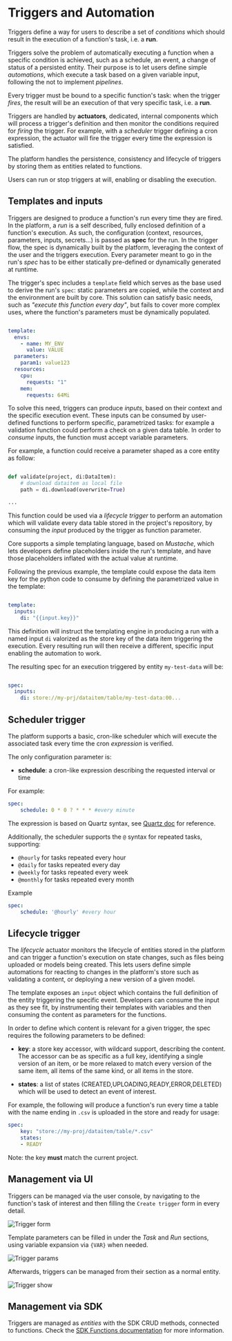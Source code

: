 # Triggers and Automation

Triggers define a way for users to describe a set of *conditions* which should result in the execution of a function's task, i.e. a **run**.

Triggers solve the problem of automatically executing a function when a specific condition is achieved, such as a schedule, an event, a change of status of a persisted entity. Their purpose is to let users define simple *automations*, which execute a task based on a given variable input, following the  not to implement *pipelines*.

Every trigger must be bound to a specific function's task: when the trigger *fires*, the result will be an execution of that very specific task, i.e. a **run**.

Triggers are handled by **actuators**, dedicated, internal components which will process a trigger's definition and then monitor the conditions required for *firing* the trigger. For example, with a *scheduler* trigger defining a cron expression, the actuator will fire the trigger every time the expression is satisfied.

The platform handles the persistence, consistency and lifecycle of triggers by storing them as entities related to functions.

Users can run or stop triggers at will, enabling or disabling the execution.


## Templates and inputs

Triggers are designed to produce a function's run every time they are fired. In the platform, a *run* is a self described, fully enclosed definition of a function's execution. As such, the configuration (context, resources, parameters, inputs, secrets...) is passed as **spec** for the run. In the trigger flow, the spec is dynamically built by the platform, leveraging the context of the user and the triggers execution. Every parameter meant to go in the run's *spec* has to be either statically pre-defined or dynamically generated at runtime. 

The trigger's spec includes a `template` field which serves as the base used to derive the run's `spec`: static parameters are copied, while the context and the environment are built by core. This solution can satisfy basic needs, such as *"execute this function every day"*, but fails to cover more complex uses, where the function's parameters must be dynamically populated.


```yaml

template:
  envs:
    - name: MY_ENV
      value: VALUE
  parameters:
    param1: value123
  resources:
    cpu:
      requests: "1"
    mem:
      requests: 64Mi

```


To solve this need, triggers can produce *inputs*, based on their context and the specific execution event. These inputs can be consumed by user-defined functions to perform specific, parametrized tasks: for example a validation function could perform a check on a given data table. In order to *consume* inputs, the function must accept variable parameters.

For example, a function could receive a parameter shaped as a core entity as follow:

```python

def validate(project, di:DataItem):
    # download dataitem as local file
    path = di.download(overwrite=True)

...

```

This function could be used via a *lifecycle trigger* to perform an automation which will validate every data table stored in the project's repository, by consuming the *input* produced by the trigger as function parameter.

Core supports a simple templating language, based on *Mustache*, which lets developers define placeholders inside the run's template, and have those placeholders inflated with the actual value at runtime.

Following the previous example, the template could expose the data item key for the python code to consume by defining the parametrized value in the template:

```yaml

template:
  inputs:
    di: "{{input.key}}"

```

This definition will instruct the templating engine in producing a run with a named input `di` valorized as the store key of the data item triggering the execution. Every resulting run will then receive a different, specific input enabling the automation to work.

The resulting spec for an execution triggered by entity `my-test-data` will be:

```yaml

spec:
  inputs:
    di: store://my-prj/dataitem/table/my-test-data:00...

```


## Scheduler trigger

The platform supports a basic, cron-like scheduler which will execute the associated task every time the cron *expression* is verified.

The only configuration parameter is:
* **schedule**: a cron-like expression describing the requested interval or time


For example:
```yaml
spec: 
    schedule: 0 * 0 ? * * * #every minute

```

The expression is based on Quartz syntax, see [Quartz doc](https://www.quartz-scheduler.org/documentation/quartz-2.3.0/tutorials/crontrigger.html) for reference.


Additionally, the scheduler supports the `@` syntax for repeated tasks, supporting:

* `@hourly` for tasks repeated every hour
* `@daily` for tasks repeated every day
* `@weekly` for tasks repeated every week
* `@monthly` for tasks repeated every month


Example
```yaml
spec: 
    schedule: '@hourly' #every hour

```

## Lifecycle trigger

The *lifecycle* actuator monitors the lifecycle of entities stored in the platform and can trigger a function's execution on state changes, such as files being uploaded or models being created. This lets users define simple automations for reacting to changes in the platform's store such as validating a content, or deploying a new version of a given model.

The template exposes an ``input`` object which contains the full definition of the entity triggering the specific event. Developers can consume the input as they see fit, by instrumenting their templates with variables and then consuming the content as parameters for the functions.

In order to define which content is relevant for a given trigger, the spec requires the following parameters to be defined:

* **key**: a store key accessor, with wildcard support, describing the content. The accessor can be as specific as a full key, identifying a single version of an item, or be more relaxed to match every version of the same item, all items of the same kind, or all items in the store. 

* **states**: a list of states (CREATED,UPLOADING,READY,ERROR,DELETED) which will be used to detect an event of interest.


For example, the following will produce a function's run every time a table with the name ending in `.csv` is uploaded in the store and ready for usage:

```yaml
spec:
    key: "store://my-proj/dataitem/table/*.csv"
    states:
    - READY

```

Note: the key **must** match the current project.



## Management via UI

Triggers can be managed via the user console, by navigating to the function's task of interest and then filling the `Create trigger` form in every detail.

![Trigger form](../images/console/trigger-create.png)


Template parameters can be filled in under the *Task* and *Run* sections, using variable expansion via `{VAR}` when needed.

![Trigger params](../images/console/trigger-params.png)


Afterwards, triggers can be managed from their section as a normal entity.


![Trigger show](../images/console/trigger-show.png)



## Management via SDK

Triggers are managed as *entities* with the SDK CRUD methods, connected to functions.
Check the [SDK Functions documentation](https://scc-digitalhub.github.io/sdk-docs/objects/function/entity/) for more information.
